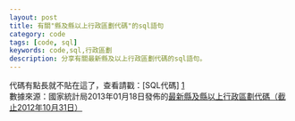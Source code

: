 ```yaml
---
layout: post
title: 有關"縣及縣以上行政區劃代碼"的sql語句
category: code
tags: [code, sql]
keywords: code,sql,行政區劃
description: 分享有關最新縣及以上行政區劃代碼的sql語句。
---
```


代碼有點長就不貼在這了，查看請戳：[SQL代碼] [1]  
數據來源：國家統計局2013年01月18日發佈的[最新縣及縣以上行政區劃代碼（截止2012年10月31日）][2]  

[1]:http://gist.github.com/4993547
[2]:http://www.stats.gov.cn/tjbz/xzqhdm/t20130118_402867249.htm